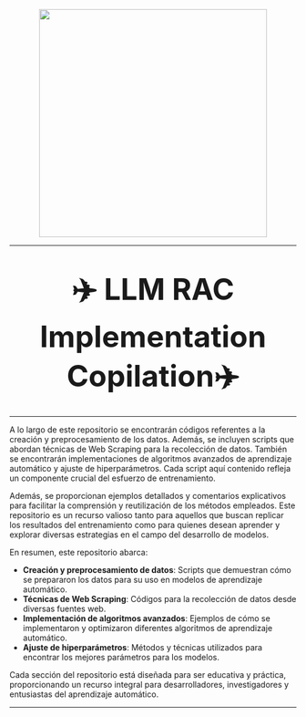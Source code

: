 <p align="center">
  <img src="![image](https://github.com/DannyStev/C-digos-Proyecto/assets/131490785/79f48725-599d-47a0-8655-40b15cd3e79f)" width="400" style="max-width:100%;">
</p>

---

<h1 align="center">
  <span style="font-size: 52px;">✈️ LLM RAC Implementation Copilation✈️</span>
</h1>

---

A lo largo de este repositorio se encontrarán códigos referentes a la creación y preprocesamiento de los datos. Además, se incluyen scripts que abordan técnicas de Web Scraping para la recolección de datos. También se encontrarán implementaciones de algoritmos avanzados de aprendizaje automático y ajuste de hiperparámetros. Cada script aquí contenido refleja un componente crucial del esfuerzo de entrenamiento.

Además, se proporcionan ejemplos detallados y comentarios explicativos para facilitar la comprensión y reutilización de los métodos empleados. Este repositorio es un recurso valioso tanto para aquellos que buscan replicar los resultados del entrenamiento como para quienes desean aprender y explorar diversas estrategias en el campo del desarrollo de modelos.

En resumen, este repositorio abarca:
- **Creación y preprocesamiento de datos**: Scripts que demuestran cómo se prepararon los datos para su uso en modelos de aprendizaje automático.
- **Técnicas de Web Scraping**: Códigos para la recolección de datos desde diversas fuentes web.
- **Implementación de algoritmos avanzados**: Ejemplos de cómo se implementaron y optimizaron diferentes algoritmos de aprendizaje automático.
- **Ajuste de hiperparámetros**: Métodos y técnicas utilizados para encontrar los mejores parámetros para los modelos.

Cada sección del repositorio está diseñada para ser educativa y práctica, proporcionando un recurso integral para desarrolladores, investigadores y entusiastas del aprendizaje automático.
<p style="text-align: justify;">

---
